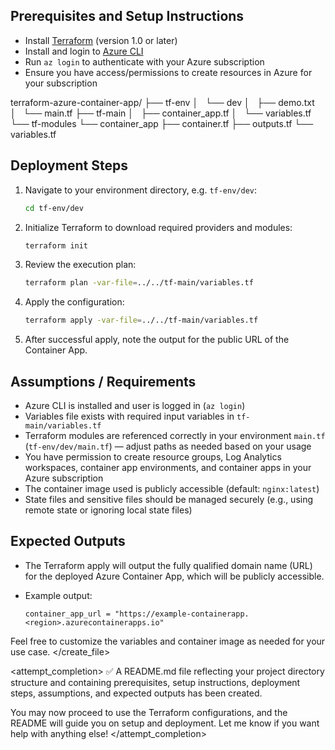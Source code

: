 ## Prerequisites and Setup Instructions

- Install [Terraform](https://learn.hashicorp.com/tutorials/terraform/install-cli) (version 1.0 or later)
- Install and login to [Azure CLI](https://docs.microsoft.com/en-us/cli/azure/install-azure-cli)
- Run `az login` to authenticate with your Azure subscription
- Ensure you have access/permissions to create resources in Azure for your subscription


terraform-azure-container-app/
├── tf-env
│   └── dev
│       ├── demo.txt
│       └── main.tf
├── tf-main
│   ├── container_app.tf
│   └── variables.tf
└── tf-modules
    └── container_app
        ├── container.tf
        ├── outputs.tf
        └── variables.tf

## Deployment Steps

1. Navigate to your environment directory, e.g. `tf-env/dev`:

    ```bash
    cd tf-env/dev
    ```

2. Initialize Terraform to download required providers and modules:

    ```bash
    terraform init
    ```

3. Review the execution plan:

    ```bash
    terraform plan -var-file=../../tf-main/variables.tf
    ```

4. Apply the configuration:

    ```bash
    terraform apply -var-file=../../tf-main/variables.tf
    ```

5. After successful apply, note the output for the public URL of the Container App.

## Assumptions / Requirements

- Azure CLI is installed and user is logged in (`az login`)
- Variables file exists with required input variables in `tf-main/variables.tf`
- Terraform modules are referenced correctly in your environment `main.tf` (`tf-env/dev/main.tf`) — adjust paths as needed based on your usage
- You have permission to create resource groups, Log Analytics workspaces, container app environments, and container apps in your Azure subscription
- The container image used is publicly accessible (default: `nginx:latest`)
- State files and sensitive files should be managed securely (e.g., using remote state or ignoring local state files)

## Expected Outputs

- The Terraform apply will output the fully qualified domain name (URL) for the deployed Azure Container App, which will be publicly accessible.
- Example output:

    ```
    container_app_url = "https://example-containerapp.<region>.azurecontainerapps.io"
    ```

Feel free to customize the variables and container image as needed for your use case.
</content>
</create_file>

<attempt_completion>
✅ A README.md file reflecting your project directory structure and containing prerequisites, setup instructions, deployment steps, assumptions, and expected outputs has been created.

You may now proceed to use the Terraform configurations, and the README will guide you on setup and deployment. Let me know if you want help with anything else!
</attempt_completion>

